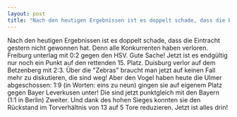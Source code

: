 ```yaml
---
layout: post
title: "Nach den heutigen Ergebnissen ist es doppelt schade, dass die Eintracht gestern nicht gewonnen hat."
---
```


Nach den heutigen Ergebnissen ist es doppelt schade, dass die Eintracht gestern nicht gewonnen hat. Denn alle Konkurrenten haben verloren. Freiburg unterlag mit 0:2 gegen den HSV. Gute Sache! Jetzt ist es endgültig nur noch ein Punkt auf den rettenden 15. Platz. Duisburg verlor auf dem Betzenberg mit 2:3. Über die "Zebras" braucht man jetzt auf keinen Fall mehr zu diskutieren, die sind weg! Aber den Vogel haben heute die Ulmer abgeschossen: 1:9 (in Worten: eins zu neun) gingen sie auf eigenem Platz gegen Bayer Leverkusen unter! Die sind jetzt punktgleich mit den Bayern (1:1 in Berlin) Zweiter. Und dank des hohen Sieges konnten sie den Rückstand im Torverhältnis von 13 auf 5 Tore reduzieren. Jetzt ist alles drin!
